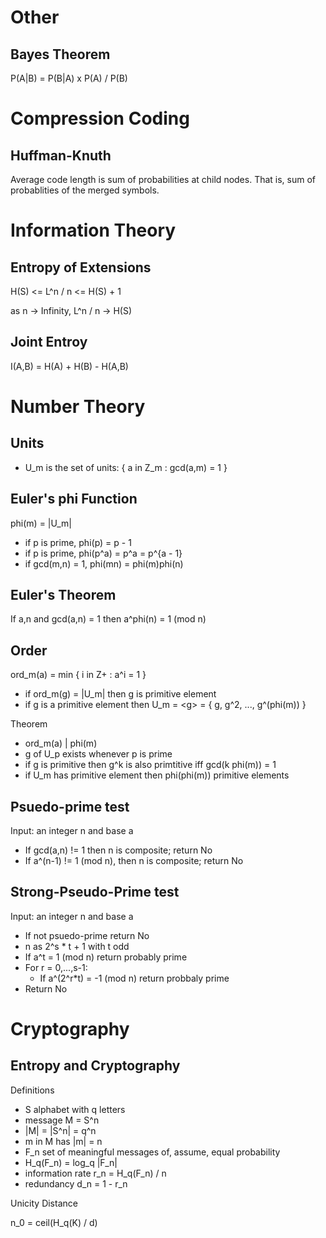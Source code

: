 # Other

## Bayes Theorem

P(A|B) = P(B|A) x P(A) / P(B)

# Compression Coding

## Huffman-Knuth

Average code length is sum of probabilities at child nodes.
That is, sum of probablities of the merged symbols.

# Information Theory

## Entropy of Extensions

H(S) <= L^n / n <= H(S) + 1

as n -> Infinity, L^n / n -> H(S)

## Joint Entroy

I(A,B) = H(A) + H(B) - H(A,B)

# Number Theory

## Units

- U\_m is the set of units: { a in Z\_m : gcd(a,m) = 1 }

## Euler's phi Function

phi(m) = |U\_m|

- if p is prime, phi(p) = p - 1
- if p is prime, phi(p^a) = p^a = p^{a - 1}
- if gcd(m,n) = 1, phi(mn) = phi(m)phi(n)

## Euler's Theorem

If a,n and gcd(a,n) = 1 then a^phi(n) = 1 (mod n)

## Order

ord\_m(a) = min { i in Z+ : a^i = 1 }

- if ord\_m(g) = |U\_m| then g is primitive element
- if g is a primitive element then U\_m = \<g\> = { g, g^2, ..., g^(phi(m)) }

Theorem

- ord\_m(a) | phi(m)
- g of U\_p exists whenever p is prime
- if g is primitive then g^k is also primtitive iff gcd(k phi(m)) = 1
- if U\_m has primitive element then phi(phi(m)) primitive elements

## Psuedo-prime test

Input: an integer n and base a

- If gcd(a,n) != 1 then n is composite; return No
- If a^(n-1) != 1 (mod n), then n is composite; return No

## Strong-Pseudo-Prime test

Input: an integer n and base a

- If not psuedo-prime return No
- n as 2^s * t + 1 with t odd
- If a^t = 1 (mod n) return probably prime
- For r = 0,...,s-1:
  - If a^(2^r\*t) = -1 (mod n) return probbaly prime
- Return No

# Cryptography

## Entropy and Cryptography

Definitions
- S alphabet with q letters
- message M = S^n
- |M| = |S^n| = q^n
- m in M has |m| = n
- F\_n set of meaningful messages of, assume, equal probability
- H\_q(F\_n) = log\_q |F\_n|
- information rate r\_n = H\_q(F\_n) / n
- redundancy d\_n = 1 - r\_n

Unicity Distance

n\_0 = ceil(H\_q(K) / d)
